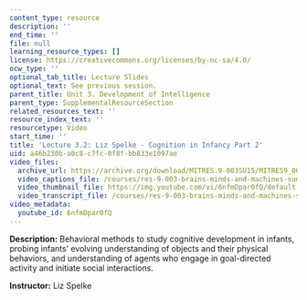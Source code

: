```yaml
---
content_type: resource
description: ''
end_time: ''
file: null
learning_resource_types: []
license: https://creativecommons.org/licenses/by-nc-sa/4.0/
ocw_type: ''
optional_tab_title: Lecture Slides
optional_text: See previous session.
parent_title: Unit 3. Development of Intelligence
parent_type: SupplementalResourceSection
related_resources_text: ''
resource_index_text: ''
resourcetype: Video
start_time: ''
title: 'Lecture 3.2: Liz Spelke - Cognition in Infancy Part 2'
uid: a46b230b-a0c8-c7fc-0f8f-bb833e1097ae
video_files:
  archive_url: https://archive.org/download/MITRES.9-003SU15/MITRES9_003SU15_Lecture_3-2_300k.mp4
  video_captions_file: /courses/res-9-003-brains-minds-and-machines-summer-course-summer-2015/0a240e0aa82c5be289f06f0d5ed26936_2304733.vtt
  video_thumbnail_file: https://img.youtube.com/vi/6nfmDpar0fQ/default.jpg
  video_transcript_file: /courses/res-9-003-brains-minds-and-machines-summer-course-summer-2015/a389d38076fa1c5b78338fbd85f87d7e_2304733.pdf
video_metadata:
  youtube_id: 6nfmDpar0fQ
---
```


**Description:** Behavioral methods to study cognitive development in infants, probing infants’ evolving understanding of objects and their physical behaviors, and understanding of agents who engage in goal-directed activity and initiate social interactions.

**Instructor:** Liz Spelke

